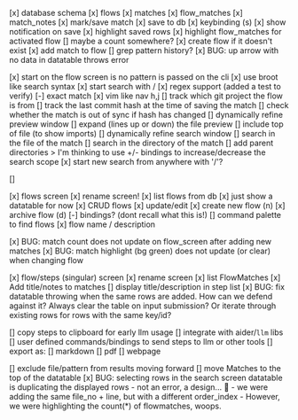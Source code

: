 [x] database schema
    [x] flows
    [x] matches
    [x] flow_matches
    [x] match_notes
[x] mark/save match
    [x] save to db
    [x] keybinding (s)
    [x] show notification on save
    [x] highlight saved rows
        [x] highlight flow_matches for activated flow
        [] maybe a count somewhere?
    [x] create flow if it doesn't exist
    [x] add match to flow
    [] grep pattern history?
[x] BUG: up arrow with no data in datatable throws error
    <!-- [] use `/` to search for patterns in the current flow
    [] use `?` to search for patterns in all flows
    [] use `!` to search for patterns in all matches
    [] use `@` to search for patterns in all notes
    [] use `#` to search for patterns in all tags
    [] use `*` to search for patterns in all files -->

[x] start on the flow screen is no pattern is passed on the cli
[x] use broot like search syntax
    [x] start search with /
    [x] regex support (added a test to verify)
    [-] exact match
[x] vim like nav h,j
[] track which git project the flow is from
[] track the last commit hash at the time of saving the match
    [] check whether the match is out of sync if hash has changed
[] dynamically refine preview window
    [] expand (lines up or down) the file preview 
    [] include top of file (to show imports)
[] dynamically refine search window
    [] search in the file of the match
    [] search in the directory of the match
    [] add parent directories
    > I'm thinking to use +/- bindings to increase/decrease the search scope
[x] start new search from anywhere with '/'?

[]  

    
[x] flows screen
    [x] rename screen!
[x] list flows from db
    [x] just show a datatable for now
[x] CRUD flows
    [x] update/edit
    [x] create new flow (n)
    [x] archive flow (d)
    [-] bindings? (dont recall what this is!)
[] command palette to find flows
[x] flow name / description

[x] BUG: match count does not update on flow_screen after adding new matches
[x] BUG: match highlight (bg green) does not update (or clear) when changing flow

[x] flow/steps (singular) screen
[x] rename screen
[x] list FlowMatches
[x] Add title/notes to matches
    [] display title/description in step list
[x] BUG: fix datatable throwing when the same rows are added. How can we defend against it? Always clear the table on input submission? Or iterate through existing rows for rows with the same key/id?

[] copy steps to clipboard for early llm usage
[] integrate with aider/`llm` libs
[] user defined commands/bindings to send steps to llm or other tools
[] export as:
    [] markdown
    [] pdf
    [] webpage

[] exclude file/pattern from results moving forward
[] move Matches to the top of the datatable
[x] BUG: selecting rows in the search screen datatable is duplicating the displayed rows
    - not an error, a design... 🙈
    - we were adding the same file_no + line, but with a different order_index
    - However, we were highlighting the count(*) of flowmatches, woops.